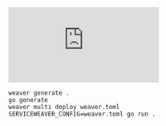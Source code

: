 ![serviceweaver](https://serviceweaver.dev/docs.html)

```
weaver generate .
go generate 
weaver multi deploy weaver.toml
SERVICEWEAVER_CONFIG=weaver.toml go run .
```